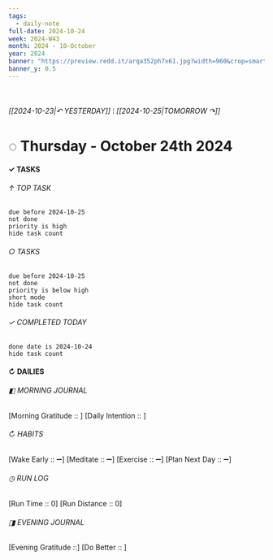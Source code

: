 ```yaml
---
tags:
  - daily-note
full-date: 2024-10-24
week: 2024-W43
month: 2024 - 10-October
year: 2024
banner: "https://preview.redd.it/arqa352ph7x61.jpg?width=960&crop=smart&auto=webp&s=84f9245d607b029667d5bfc4abf36547fc6213de"
banner_y: 0.5
---
```

⠀
###### [[2024-10-23|↶ YESTERDAY]] ⁝ [[2024-10-25|TOMORROW ↷]]
# ◌ Thursday -  October 24th 2024
#### ✓  TASKS

######  ↑ TOP TASK
```tasks
due before 2024-10-25
not done
priority is high
hide task count
```
###### ○ TASKS
```tasks
due before 2024-10-25
not done
priority is below high
short mode
hide task count
```
###### ✓ COMPLETED TODAY
```tasks
done date is 2024-10-24
hide task count
```
####  ↻ DAILIES

###### ◧ MORNING JOURNAL
[Morning Gratitude :: ]
[Daily Intention :: ]

###### ↻ HABITS
[Wake Early :: ➖]
[Meditate :: ➖]
[Exercise :: ➖]
[Plan Next Day :: ➖]

###### ◷ RUN LOG
[Run Time :: 0]
[Run Distance :: 0]

###### ◨ EVENING JOURNAL
[Evening Gratitude ::]
[Do Better :: ]